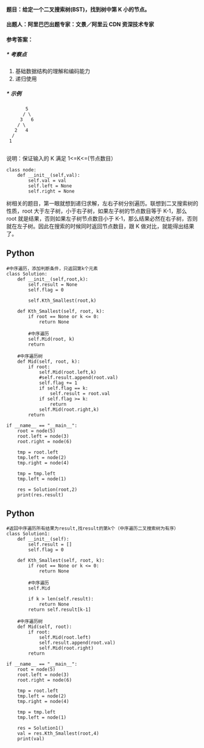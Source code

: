 #### **题目**：给定一个二叉搜索树(BST)，找到树中第 K 小的节点。
#### **出题人**：阿里巴巴出题专家：文景／阿里云 CDN 资深技术专家
#### **参考答案**：

##### * 考察点
1. 基础数据结构的理解和编码能力
2. 递归使用

##### * 示例
```
       5
      / \
     3   6
    / \
   2   4
  /
 1
 
 ```
说明：保证输入的 K 满足 1<=K<=(节点数目）
```
class node:
    def __init__(self,val):
        self.val = val
        self.left = None
        self.right = None
```
树相关的题目，第一眼就想到递归求解，左右子树分别遍历。联想到二叉搜索树的性质，root 大于左子树，小于右子树，如果左子树的节点数目等于 K-1，那么 root 就是结果，否则如果左子树节点数目小于 K-1，那么结果必然在右子树，否则就在左子树。因此在搜索的时候同时返回节点数目，跟 K 做对比，就能得出结果了。
## Python
```
#中序遍历，添加判断条件，只返回第k个元素
class Solution:
    def __init__(self,root,k):
        self.result = None
        self.flag = 0

        self.Kth_Smallest(root,k)

    def Kth_Smallest(self, root, k):
        if root == None or k <= 0:
            return None

        #中序遍历    
        self.Mid(root, k)
        return

    #中序遍历树
    def Mid(self, root, k):
        if root:
            self.Mid(root.left,k)
            #self.result.append(root.val)
            self.flag += 1
            if self.flag == k:
                self.result = root.val
            if self.flag >= k:
                return
            self.Mid(root.right,k)
        return
        
if __name__ == "__main__":
    root = node(5)
    root.left = node(3)
    root.right = node(6)

    tmp = root.left
    tmp.left = node(2)
    tmp.right = node(4)

    tmp = tmp.left
    tmp.left = node(1)

    res = Solution(root,2)
    print(res.result)
```
## Python
```
#返回中序遍历所有结果为result,找result的第k个（中序遍历二叉搜索树为有序）
class Solution1:
    def __init__(self):
        self.result = []
        self.flag = 0

    def Kth_Smallest(self, root, k):
        if root == None or k <= 0:
            return None

        #中序遍历    
        self.Mid

        if k > len(self.result):
            return None
        return self.result[k-1]
    
    #中序遍历树
    def Mid(self, root):
        if root:
            self.Mid(root.left)
            self.result.append(root.val)
            self.Mid(root.right)
        return

if __name__ == "__main__":
    root = node(5)
    root.left = node(3)
    root.right = node(6)

    tmp = root.left
    tmp.left = node(2)
    tmp.right = node(4)

    tmp = tmp.left
    tmp.left = node(1)

    res = Solution1()
    val = res.Kth_Smallest(root,4)
    print(val)
```
